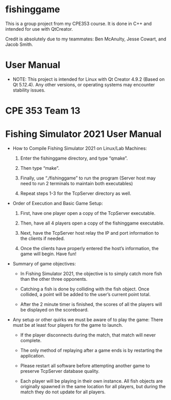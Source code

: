 # fishinggame
This is a group project from my CPE353 course. It is done in C++ and intended for use with QtCreator. 

Credit is absolutely due to my teammates: Ben McAnulty, Jesse Cowart, and Jacob Smith.

# User Manual
- NOTE: This project is intended for Linux with Qt Creator 4.9.2 (Based on Qt 5.12.4). Any other versions, or operating systems may encounter stability issues. 

# CPE 353 Team 13 
# Fishing Simulator 2021 User Manual

- How to Compile Fishing Simulator 2021 on Linux/Lab Machines:

    1. Enter the fishinggame directory, and type “qmake”.

    2. Then type “make”.

    3. Finally, use “./fishinggame” to run the program (Server host may need to run 2 terminals to maintain both executables)

    4. Repeat steps 1-3 for the TcpServer directory as well.
  
- Order of Execution and Basic Game Setup:

    1. First, have one player open a copy of the TcpServer executable.

    2. Then, have all 4 players open a copy of the fishinggame executable. 

    3. Next, have the TcpServer host relay the IP and port information to the clients if needed.

    4. Once the clients have properly entered the host’s information, the game will begin. Have fun! 
  
- Summary of game objectives:

    + In Fishing Simulator 2021, the objective is to simply catch more fish than the other three opponents.

    + Catching a fish is done by colliding with the fish object. Once collided, a point will be added to the user’s current point total.

    + After the 2 minute timer is finished, the scores of all the players will be displayed on the scoreboard.
  
- Any setup or other quirks we must be aware of to play the game:
    There must be at least four players for the game to launch.
    
    + If the player disconnects during the match, that match will never complete.
    
    + The only method of replaying after a game ends is by restarting the application.
    
    + Please restart all software before attempting another game to preserve TcpServer database quality. 
    
    + Each player will be playing in their own instance. All fish objects are originally spawned in the same location for all players, but during the match they do not update for all players.

